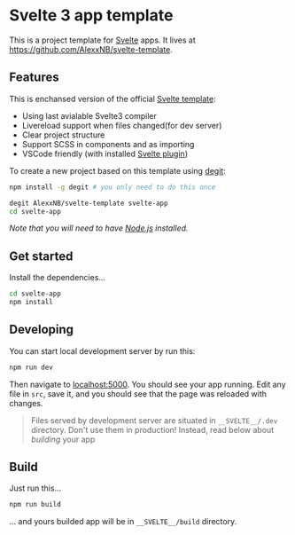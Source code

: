 # Svelte 3 app template

This is a project template for [Svelte](https://svelte.technology) apps. It lives at https://github.com/AlexxNB/svelte-template.

## Features

This is enchansed version of the official [Svelte template](https://github.com/sveltejs/template/tree/v3):

* Using last avialable Svelte3 compiler
* Livereload support when files changed(for dev server)
* Clear project structure
* Support SCSS in components and as importing
* VSCode friendly (with installed [Svelte plugin](https://github.com/UnwrittenFun/svelte-vscode))

To create a new project based on this template using [degit](https://github.com/Rich-Harris/degit):

```bash
npm install -g degit # you only need to do this once

degit AlexxNB/svelte-template svelte-app
cd svelte-app
```

*Note that you will need to have [Node.js](https://nodejs.org) installed.*


## Get started

Install the dependencies...

```bash
cd svelte-app
npm install
```

## Developing

You can start local development server by run this:

```bash
npm run dev
```

Then navigate to [localhost:5000](http://localhost:5000). You should see your app running. Edit any file in `src`, save it, and you should see that the page was reloaded with changes.

>Files served by development server are situated in `__SVELTE__/.dev` directory. Don't use them in production! Instead, read below about *building* your app

## Build

Just run this...

```bash
npm run build
```
... and yours builded app will be in `__SVELTE__/build` directory. 